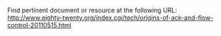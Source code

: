 Find pertinent document or resource at the following URL:
http://www.eighty-twenty.org/index.cgi/tech/origins-of-ack-and-flow-control-20110515.html
